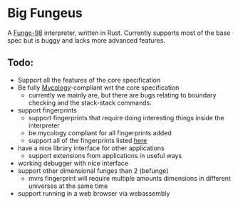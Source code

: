 # Big Fungeus
A [Funge-98](https://esolangs.org/wiki/funge-98) interpreter, written in Rust. Currently supports most of the base spec but is buggy and lacks more advanced features.

## Todo:
- Support all the features of the core specification
- Be fully [Mycology](https://github.com/Deewiant/Mycology/)-compliant wrt the core specification
    - currently we mainly are, but there are bugs relating to boundary checking and the stack-stack commands.
- support fingerprints
    - support fingerprints that require doing interesting things inside the interpreter
    - be mycology compliant for all fingerprints added
    - support all of the fingerprints listed [here](ww.rcfunge98.com/rcfunge2_manual.html)
- have a nice library interface for other applications
    - support extensions from applications in useful ways
- working debugger with nice interface
- support other dimensional funges than 2 (befunge)
    - mvrs fingerprint will require multiple amounts dimensions in different universes at the same time
- support running in a web browser via webassembly

